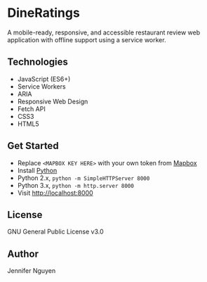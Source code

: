 # DineRatings
A mobile-ready, responsive, and accessible restaurant review web application with offline support using a service worker.

## Technologies
- JavaScript (ES6+)
- Service Workers 
- ARIA
- Responsive Web Design
- Fetch API 
- CSS3
- HTML5

## Get Started
- Replace `<MAPBOX KEY HERE>` with your own token from [Mapbox](https://www.mapbox.com/)
- Install [Python](https://www.python.org/)
- Python 2.x, `python -m SimpleHTTPServer 8000`
- Python 3.x, `python -m http.server 8000`
- Visit [http://localhost:8000](http://localhost:8000)

## License
GNU General Public License v3.0

## Author
Jennifer Nguyen